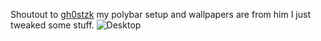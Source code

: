 Shoutout to [gh0stzk](https://github.com/gh0stzk/dotfiles) my polybar setup and wallpapers are from him I just tweaked some stuff.
![Desktop](https://raw.githubusercontent.com/dealuhguurl/dotfiles/main/wallpapers/desktop.png)
